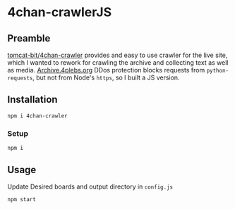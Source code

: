 
# 4chan-crawlerJS

## Preamble

[tomcat-bit/4chan-crawler](https://github.com/tomcat-bit/4chan-crawler) provides and easy to use crawler for the live site, which I wanted to rework for crawling the archive and collecting text as well as media. [Archive.4plebs.org](https://archive.4plebs.org) DDos protection blocks requests from `python-requests`, but not from Node's `https`, so I built a JS version.

## Installation

`npm i 4chan-crawler`

### Setup
`npm i`
## Usage
Update Desired boards and output directory in `config.js`

`npm start`
